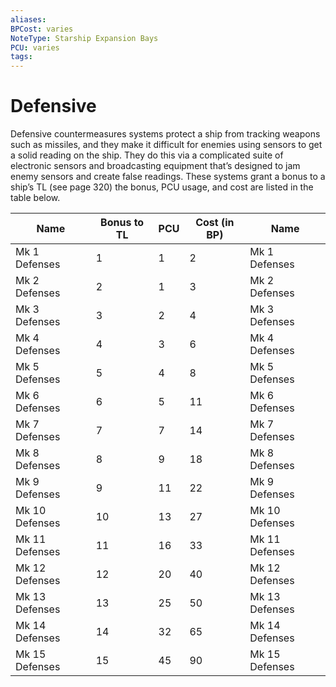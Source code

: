```yaml
---
aliases: 
BPCost: varies 
NoteType: Starship Expansion Bays
PCU: varies 
tags: 
---
```


# Defensive

Defensive countermeasures systems protect a ship from tracking weapons such as missiles, and they make it difficult for enemies using sensors to get a solid reading on the ship. They do this via a complicated suite of electronic sensors and broadcasting equipment that’s designed to jam enemy sensors and create false readings. These systems grant a bonus to a ship’s TL (see page 320)
the bonus, PCU usage, and cost are listed in the table below.

| Name            | Bonus to TL | PCU | Cost (in BP) | Name            |
|-----------------|-------------|-----|--------------|-----------------|
|  Mk 1 Defenses  | 1           | 1   | 2            |  Mk 1 Defenses  |
|  Mk 2 Defenses  | 2           | 1   | 3            |  Mk 2 Defenses  |
|  Mk 3 Defenses  | 3           | 2   | 4            |  Mk 3 Defenses  |
|  Mk 4 Defenses  | 4           | 3   | 6            |  Mk 4 Defenses  |
|  Mk 5 Defenses  | 5           | 4   | 8            |  Mk 5 Defenses  |
|  Mk 6 Defenses  | 6           | 5   | 11           |  Mk 6 Defenses  |
|  Mk 7 Defenses  | 7           | 7   | 14           |  Mk 7 Defenses  |
|  Mk 8 Defenses  | 8           | 9   | 18           |  Mk 8 Defenses  |
|  Mk 9 Defenses  | 9           | 11  | 22           |  Mk 9 Defenses  |
|  Mk 10 Defenses | 10          | 13  | 27           |  Mk 10 Defenses |
|  Mk 11 Defenses | 11          | 16  | 33           |  Mk 11 Defenses |
|  Mk 12 Defenses | 12          | 20  | 40           |  Mk 12 Defenses |
|  Mk 13 Defenses | 13          | 25  | 50           |  Mk 13 Defenses |
|  Mk 14 Defenses | 14          | 32  | 65           |  Mk 14 Defenses |
|  Mk 15 Defenses | 15          | 45  | 90           |  Mk 15 Defenses |